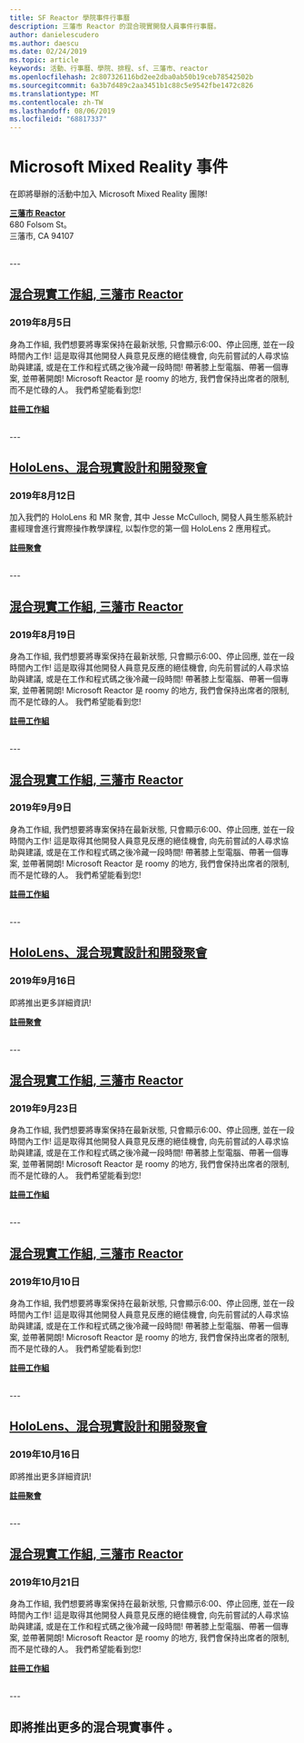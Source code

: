 ```yaml
---
title: SF Reactor 學院事件行事曆
description: 三藩市 Reactor 的混合現實開發人員事件行事曆。
author: danielescudero
ms.author: daescu
ms.date: 02/24/2019
ms.topic: article
keywords: 活動、行事曆、學院、排程、sf、三藩市、reactor
ms.openlocfilehash: 2c807326116bd2ee2dba0ab50b19ceb78542502b
ms.sourcegitcommit: 6a3b7d489c2aa3451b1c88c5e9542fbe1472c826
ms.translationtype: MT
ms.contentlocale: zh-TW
ms.lasthandoff: 08/06/2019
ms.locfileid: "68817337"
---
```

# <a name="microsoft-mixed-reality-events"></a>Microsoft Mixed Reality 事件

在即將舉辦的活動中加入 Microsoft Mixed Reality 團隊!

**[三藩市 Reactor](https://developer.microsoft.com/reactor/#ReactorSF)**<br>
680 Folsom St。<br>
三藩市, CA 94107

<br>
---


## <a name="mixed-reality-workgroup-san-francisco-reactorhttpsemea01safelinksprotectionoutlookcomurlhttps3a2f2fwwwmeetupcom2fhololens-mr2fdata027c017cdaescu40microsoftcom7ca8ddee063b7949a9992308d6903e62b07c72f988bf86f141af91ab2d7cd011db477c17c07c636854994961124360sdataymnaaiwvxij700mo9gj2boz4w82bgkdjdhijhytfczcfu3dreserved0"></a>[混合現實工作組, 三藩市 Reactor](https://emea01.safelinks.protection.outlook.com/?url=https%3A%2F%2Fwww.meetup.com%2Fhololens-mr%2F&data=02%7C01%7Cdaescu%40microsoft.com%7Ca8ddee063b7949a9992308d6903e62b0%7C72f988bf86f141af91ab2d7cd011db47%7C1%7C0%7C636854994961124360&sdata=YmnAAiWVxIJ700mO9gj%2BOz4W8%2BgKDjDhiJhYtfCzCFU%3D&reserved=0)
### <a name="august-5-2019"></a>2019年8月5日
身為工作組, 我們想要將專案保持在最新狀態, 只會顯示6:00、停止回應, 並在一段時間內工作! 這是取得其他開發人員意見反應的絕佳機會, 向先前嘗試的人尋求協助與建議, 或是在工作和程式碼之後冷藏一段時間! 帶著膝上型電腦、帶著一個專案, 並帶著開朗! Microsoft Reactor 是 roomy 的地方, 我們會保持出席者的限制, 而不是忙碌的人。 我們希望能看到您!

**[註冊工作組](https://emea01.safelinks.protection.outlook.com/?url=https%3A%2F%2Fwww.meetup.com%2Fhololens-mr%2F&data=02%7C01%7Cdaescu%40microsoft.com%7Ca8ddee063b7949a9992308d6903e62b0%7C72f988bf86f141af91ab2d7cd011db47%7C1%7C0%7C636854994961124360&sdata=YmnAAiWVxIJ700mO9gj%2BOz4W8%2BgKDjDhiJhYtfCzCFU%3D&reserved=0)**

<br>
---


## <a name="hololens-mixed-reality-design-and-development-meetuphttpswwwmeetupcomhololens-mrevents263232210"></a>[HoloLens、混合現實設計和開發聚會](https://www.meetup.com/hololens-mr/events/263232210/)
### <a name="august-12-2019"></a>2019年8月12日
加入我們的 HoloLens 和 MR 聚會, 其中 Jesse McCulloch, 開發人員生態系統計畫經理會進行實際操作教學課程, 以製作您的第一個 HoloLens 2 應用程式。

**[註冊聚會](https://www.meetup.com/hololens-mr/events/263232210/)**

<br>
---


## <a name="mixed-reality-workgroup-san-francisco-reactorhttpsemea01safelinksprotectionoutlookcomurlhttps3a2f2fwwwmeetupcom2fhololens-mr2fdata027c017cdaescu40microsoftcom7ca8ddee063b7949a9992308d6903e62b07c72f988bf86f141af91ab2d7cd011db477c17c07c636854994961124360sdataymnaaiwvxij700mo9gj2boz4w82bgkdjdhijhytfczcfu3dreserved0"></a>[混合現實工作組, 三藩市 Reactor](https://emea01.safelinks.protection.outlook.com/?url=https%3A%2F%2Fwww.meetup.com%2Fhololens-mr%2F&data=02%7C01%7Cdaescu%40microsoft.com%7Ca8ddee063b7949a9992308d6903e62b0%7C72f988bf86f141af91ab2d7cd011db47%7C1%7C0%7C636854994961124360&sdata=YmnAAiWVxIJ700mO9gj%2BOz4W8%2BgKDjDhiJhYtfCzCFU%3D&reserved=0)
### <a name="august-19-2019"></a>2019年8月19日
身為工作組, 我們想要將專案保持在最新狀態, 只會顯示6:00、停止回應, 並在一段時間內工作! 這是取得其他開發人員意見反應的絕佳機會, 向先前嘗試的人尋求協助與建議, 或是在工作和程式碼之後冷藏一段時間! 帶著膝上型電腦、帶著一個專案, 並帶著開朗! Microsoft Reactor 是 roomy 的地方, 我們會保持出席者的限制, 而不是忙碌的人。 我們希望能看到您!

**[註冊工作組](https://emea01.safelinks.protection.outlook.com/?url=https%3A%2F%2Fwww.meetup.com%2Fhololens-mr%2F&data=02%7C01%7Cdaescu%40microsoft.com%7Ca8ddee063b7949a9992308d6903e62b0%7C72f988bf86f141af91ab2d7cd011db47%7C1%7C0%7C636854994961124360&sdata=YmnAAiWVxIJ700mO9gj%2BOz4W8%2BgKDjDhiJhYtfCzCFU%3D&reserved=0)**

<br>
---


## <a name="mixed-reality-workgroup-san-francisco-reactorhttpsemea01safelinksprotectionoutlookcomurlhttps3a2f2fwwwmeetupcom2fhololens-mr2fdata027c017cdaescu40microsoftcom7ca8ddee063b7949a9992308d6903e62b07c72f988bf86f141af91ab2d7cd011db477c17c07c636854994961124360sdataymnaaiwvxij700mo9gj2boz4w82bgkdjdhijhytfczcfu3dreserved0"></a>[混合現實工作組, 三藩市 Reactor](https://emea01.safelinks.protection.outlook.com/?url=https%3A%2F%2Fwww.meetup.com%2Fhololens-mr%2F&data=02%7C01%7Cdaescu%40microsoft.com%7Ca8ddee063b7949a9992308d6903e62b0%7C72f988bf86f141af91ab2d7cd011db47%7C1%7C0%7C636854994961124360&sdata=YmnAAiWVxIJ700mO9gj%2BOz4W8%2BgKDjDhiJhYtfCzCFU%3D&reserved=0)
### <a name="september-9-2019"></a>2019年9月9日
身為工作組, 我們想要將專案保持在最新狀態, 只會顯示6:00、停止回應, 並在一段時間內工作! 這是取得其他開發人員意見反應的絕佳機會, 向先前嘗試的人尋求協助與建議, 或是在工作和程式碼之後冷藏一段時間! 帶著膝上型電腦、帶著一個專案, 並帶著開朗! Microsoft Reactor 是 roomy 的地方, 我們會保持出席者的限制, 而不是忙碌的人。 我們希望能看到您!

**[註冊工作組](https://emea01.safelinks.protection.outlook.com/?url=https%3A%2F%2Fwww.meetup.com%2Fhololens-mr%2F&data=02%7C01%7Cdaescu%40microsoft.com%7Ca8ddee063b7949a9992308d6903e62b0%7C72f988bf86f141af91ab2d7cd011db47%7C1%7C0%7C636854994961124360&sdata=YmnAAiWVxIJ700mO9gj%2BOz4W8%2BgKDjDhiJhYtfCzCFU%3D&reserved=0)**

<br>
---


## <a name="hololens-mixed-reality-design-and-development-meetuphttpswwwmeetupcomhololens-mr"></a>[HoloLens、混合現實設計和開發聚會](https://www.meetup.com/hololens-mr/)
### <a name="september-16-2019"></a>2019年9月16日
即將推出更多詳細資訊!

**[註冊聚會](https://www.meetup.com/hololens-mr/)**

<br>
---


## <a name="mixed-reality-workgroup-san-francisco-reactorhttpsemea01safelinksprotectionoutlookcomurlhttps3a2f2fwwwmeetupcom2fhololens-mr2fdata027c017cdaescu40microsoftcom7ca8ddee063b7949a9992308d6903e62b07c72f988bf86f141af91ab2d7cd011db477c17c07c636854994961124360sdataymnaaiwvxij700mo9gj2boz4w82bgkdjdhijhytfczcfu3dreserved0"></a>[混合現實工作組, 三藩市 Reactor](https://emea01.safelinks.protection.outlook.com/?url=https%3A%2F%2Fwww.meetup.com%2Fhololens-mr%2F&data=02%7C01%7Cdaescu%40microsoft.com%7Ca8ddee063b7949a9992308d6903e62b0%7C72f988bf86f141af91ab2d7cd011db47%7C1%7C0%7C636854994961124360&sdata=YmnAAiWVxIJ700mO9gj%2BOz4W8%2BgKDjDhiJhYtfCzCFU%3D&reserved=0)
### <a name="september-23-2019"></a>2019年9月23日
身為工作組, 我們想要將專案保持在最新狀態, 只會顯示6:00、停止回應, 並在一段時間內工作! 這是取得其他開發人員意見反應的絕佳機會, 向先前嘗試的人尋求協助與建議, 或是在工作和程式碼之後冷藏一段時間! 帶著膝上型電腦、帶著一個專案, 並帶著開朗! Microsoft Reactor 是 roomy 的地方, 我們會保持出席者的限制, 而不是忙碌的人。 我們希望能看到您!

**[註冊工作組](https://emea01.safelinks.protection.outlook.com/?url=https%3A%2F%2Fwww.meetup.com%2Fhololens-mr%2F&data=02%7C01%7Cdaescu%40microsoft.com%7Ca8ddee063b7949a9992308d6903e62b0%7C72f988bf86f141af91ab2d7cd011db47%7C1%7C0%7C636854994961124360&sdata=YmnAAiWVxIJ700mO9gj%2BOz4W8%2BgKDjDhiJhYtfCzCFU%3D&reserved=0)**

<br>
---


## <a name="mixed-reality-workgroup-san-francisco-reactorhttpsemea01safelinksprotectionoutlookcomurlhttps3a2f2fwwwmeetupcom2fhololens-mr2fdata027c017cdaescu40microsoftcom7ca8ddee063b7949a9992308d6903e62b07c72f988bf86f141af91ab2d7cd011db477c17c07c636854994961124360sdataymnaaiwvxij700mo9gj2boz4w82bgkdjdhijhytfczcfu3dreserved0"></a>[混合現實工作組, 三藩市 Reactor](https://emea01.safelinks.protection.outlook.com/?url=https%3A%2F%2Fwww.meetup.com%2Fhololens-mr%2F&data=02%7C01%7Cdaescu%40microsoft.com%7Ca8ddee063b7949a9992308d6903e62b0%7C72f988bf86f141af91ab2d7cd011db47%7C1%7C0%7C636854994961124360&sdata=YmnAAiWVxIJ700mO9gj%2BOz4W8%2BgKDjDhiJhYtfCzCFU%3D&reserved=0)
### <a name="october-10-2019"></a>2019年10月10日
身為工作組, 我們想要將專案保持在最新狀態, 只會顯示6:00、停止回應, 並在一段時間內工作! 這是取得其他開發人員意見反應的絕佳機會, 向先前嘗試的人尋求協助與建議, 或是在工作和程式碼之後冷藏一段時間! 帶著膝上型電腦、帶著一個專案, 並帶著開朗! Microsoft Reactor 是 roomy 的地方, 我們會保持出席者的限制, 而不是忙碌的人。 我們希望能看到您!

**[註冊工作組](https://emea01.safelinks.protection.outlook.com/?url=https%3A%2F%2Fwww.meetup.com%2Fhololens-mr%2F&data=02%7C01%7Cdaescu%40microsoft.com%7Ca8ddee063b7949a9992308d6903e62b0%7C72f988bf86f141af91ab2d7cd011db47%7C1%7C0%7C636854994961124360&sdata=YmnAAiWVxIJ700mO9gj%2BOz4W8%2BgKDjDhiJhYtfCzCFU%3D&reserved=0)**

<br>
---


## <a name="hololens-mixed-reality-design-and-development-meetuphttpswwwmeetupcomhololens-mr"></a>[HoloLens、混合現實設計和開發聚會](https://www.meetup.com/hololens-mr/)
### <a name="october-16-2019"></a>2019年10月16日
即將推出更多詳細資訊!

**[註冊聚會](https://www.meetup.com/hololens-mr/)**

<br>
---

## <a name="mixed-reality-workgroup-san-francisco-reactorhttpsemea01safelinksprotectionoutlookcomurlhttps3a2f2fwwwmeetupcom2fhololens-mr2fdata027c017cdaescu40microsoftcom7ca8ddee063b7949a9992308d6903e62b07c72f988bf86f141af91ab2d7cd011db477c17c07c636854994961124360sdataymnaaiwvxij700mo9gj2boz4w82bgkdjdhijhytfczcfu3dreserved0"></a>[混合現實工作組, 三藩市 Reactor](https://emea01.safelinks.protection.outlook.com/?url=https%3A%2F%2Fwww.meetup.com%2Fhololens-mr%2F&data=02%7C01%7Cdaescu%40microsoft.com%7Ca8ddee063b7949a9992308d6903e62b0%7C72f988bf86f141af91ab2d7cd011db47%7C1%7C0%7C636854994961124360&sdata=YmnAAiWVxIJ700mO9gj%2BOz4W8%2BgKDjDhiJhYtfCzCFU%3D&reserved=0)
### <a name="october-21-2019"></a>2019年10月21日
身為工作組, 我們想要將專案保持在最新狀態, 只會顯示6:00、停止回應, 並在一段時間內工作! 這是取得其他開發人員意見反應的絕佳機會, 向先前嘗試的人尋求協助與建議, 或是在工作和程式碼之後冷藏一段時間! 帶著膝上型電腦、帶著一個專案, 並帶著開朗! Microsoft Reactor 是 roomy 的地方, 我們會保持出席者的限制, 而不是忙碌的人。 我們希望能看到您!

**[註冊工作組](https://emea01.safelinks.protection.outlook.com/?url=https%3A%2F%2Fwww.meetup.com%2Fhololens-mr%2F&data=02%7C01%7Cdaescu%40microsoft.com%7Ca8ddee063b7949a9992308d6903e62b0%7C72f988bf86f141af91ab2d7cd011db47%7C1%7C0%7C636854994961124360&sdata=YmnAAiWVxIJ700mO9gj%2BOz4W8%2BgKDjDhiJhYtfCzCFU%3D&reserved=0)**

<br>
---

## <a name="more-mixed-reality-events-coming-soon"></a>即將推出更多的混合現實事件 。
